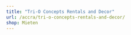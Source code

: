 ```yaml
---
title: "Tri-O Concepts Rentals and Decor"
url: /accra/tri-o-concepts-rentals-and-decor/
shop: Mieten
---
```


